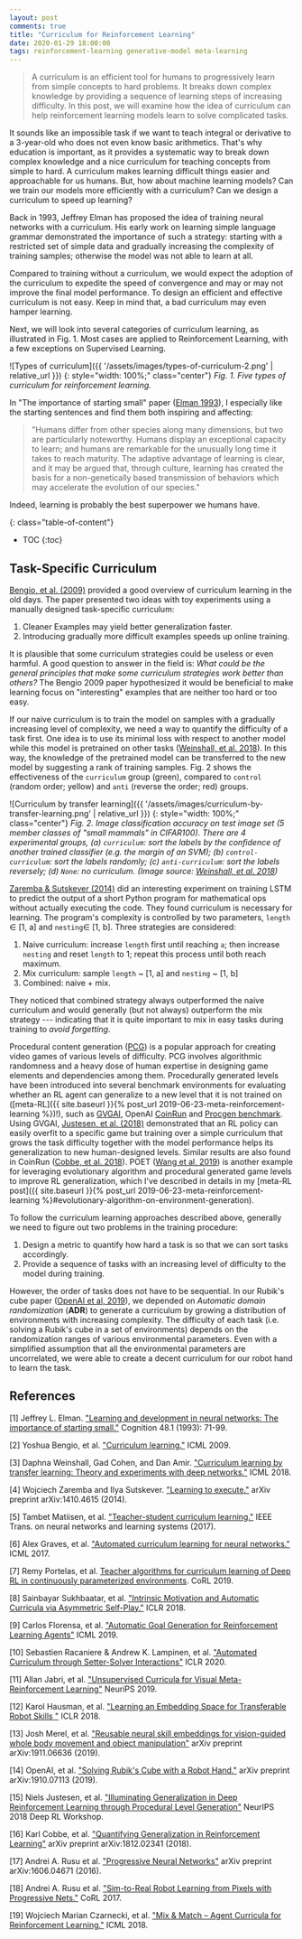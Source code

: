 ```yaml
---
layout: post
comments: true
title: "Curriculum for Reinforcement Learning"
date: 2020-01-29 18:00:00
tags: reinforcement-learning generative-model meta-learning
---
```



> A curriculum is an efficient tool for humans to progressively learn from simple concepts to hard problems. It breaks down complex knowledge by providing a sequence of learning steps of increasing difficulty. In this post, we will examine how the idea of curriculum can help reinforcement learning models learn to solve complicated tasks.
 

<!--more-->



It sounds like an impossible task if we want to teach integral or derivative to a 3-year-old who does not even know basic arithmetics. That's why education is important, as it provides a systematic way to break down complex knowledge and a nice curriculum for teaching concepts from simple to hard. A curriculum makes learning difficult things easier and approachable for us humans. But, how about machine learning models? Can we train our models more efficiently with a curriculum? Can we design a curriculum to speed up learning?
 
Back in 1993, Jeffrey Elman has proposed the idea of training neural networks with a curriculum. His early work on learning simple language grammar demonstrated the importance of such a strategy: starting with a restricted set of simple data and gradually increasing the complexity of training samples; otherwise the model was not able to learn at all.
 
Compared to training without a curriculum, we would expect the adoption of the curriculum to expedite the speed of convergence and may or may not improve the final model performance. To design an efficient and effective curriculum is not easy. Keep in mind that, a bad curriculum may even hamper learning. 

Next, we will look into several categories of curriculum learning, as illustrated in Fig. 1. Most cases are applied to Reinforcement Learning, with a few exceptions on Supervised Learning.


![Types of curriculum]({{ '/assets/images/types-of-curriculum-2.png' | relative_url }})
{: style="width: 100%;" class="center"}
*Fig. 1. Five types of curriculum for reinforcement learning.*


In "The importance of starting small" paper ([Elman 1993](http://citeseerx.ist.psu.edu/viewdoc/download?doi=10.1.1.128.4487&rep=rep1&type=pdf)), I especially like the starting sentences and find them both inspiring and affecting:
 
> "Humans differ from other species along many dimensions, but two are particularly noteworthy. Humans display an exceptional capacity to learn; and humans are remarkable for the unusually long time it takes to reach maturity. The adaptive advantage of learning is clear, and it may be argued that, through culture, learning has created the basis for a non-genetically based transmission of behaviors which may accelerate the evolution of our species."
 
Indeed, learning is probably the best superpower we humans have.
 


{: class="table-of-content"}
* TOC
{:toc}


## Task-Specific Curriculum

[Bengio, et al. (2009)](https://www.researchgate.net/profile/Y_Bengio/publication/221344862_Curriculum_learning/links/546cd2570cf2193b94c577ac/Curriculum-learning.pdf) provided a good overview of curriculum learning in the old days. The paper presented two ideas with toy experiments using a manually designed task-specific curriculum:
1. Cleaner Examples may yield better generalization faster.
2. Introducing gradually more difficult examples speeds up online training.

It is plausible that some curriculum strategies could be useless or even harmful. A good question to answer in the field is: *What could be the general principles that make some curriculum strategies work better than others?* The Bengio 2009 paper hypothesized it would be beneficial to make learning focus on "interesting" examples that are neither too hard or too easy.

If our naive curriculum is to train the model on samples with a gradually increasing level of complexity, we need a way to quantify the difficulty of a task first. One idea is to use its minimal loss with respect to another model while this model is pretrained on other tasks ([Weinshall, et al. 2018](https://arxiv.org/abs/1802.03796)). In this way, the knowledge of the pretrained model can be transferred to the new model by suggesting a rank of training samples. Fig. 2 shows the effectiveness of the `curriculum` group (green), compared to `control` (random order; yellow) and `anti` (reverse the order; red) groups.


![Curriculum by transfer learning]({{ '/assets/images/curriculum-by-transfer-learning.png' | relative_url }})
{: style="width: 100%;" class="center"}
*Fig. 2. Image classification accuracy on test image set (5 member classes of "small mammals" in CIFAR100). There are 4 experimental groups, (a) `curriculum`: sort the labels by the confidence of another trained classifier (e.g. the margin of an SVM); (b) `control-curriculum`: sort the labels randomly; (c) `anti-curriculum`: sort the labels reversely; (d) `None`: no curriculum. (Image source: [Weinshall, et al. 2018](https://arxiv.org/abs/1802.03796))*

[Zaremba & Sutskever (2014)](https://arxiv.org/abs/1410.4615) did an interesting experiment on training LSTM to predict the output of a short Python program for mathematical ops without actually executing the code. They found curriculum is necessary for learning. The program's complexity is controlled by two parameters, `length` ∈ [1, a] and `nesting`∈ [1, b]. Three strategies are considered:
1. Naive curriculum: increase `length` first until reaching `a`; then increase `nesting` and reset `length` to 1; repeat this process until both reach maximum.
2. Mix curriculum: sample `length` ~ [1, a] and `nesting` ~ [1, b]
3. Combined: naive + mix.

They noticed that combined strategy always outperformed the naive curriculum and would generally (but not always) outperform the mix strategy --- indicating that it is quite important to mix in easy tasks during training to *avoid forgetting*.
 
<a name="pcg" />Procedural content generation ([PCG](http://pcg.wikidot.com/)) is a popular approach for creating video games of various levels of difficulty. PCG involves algorithmic randomness and a heavy dose of human expertise in designing game elements and dependencies among them. Procedurally generated levels have been introduced into several benchmark environments for evaluating whether an RL agent can generalize to a new level that it is not trained on ([meta-RL]({{ site.baseurl }}{% post_url 2019-06-23-meta-reinforcement-learning %})!), such as [GVGAI](http://www.gvgai.net/), OpenAI [CoinRun](https://openai.com/blog/quantifying-generalization-in-reinforcement-learning/) and [Procgen benchmark](https://openai.com/blog/procgen-benchmark/). Using GVGAI, [Justesen, et al. (2018)](https://arxiv.org/abs/1806.10729) demonstrated that an RL policy can easily overfit to a specific game but training over a simple curriculum that grows the task difficulty together with the model performance helps its generalization to new human-designed levels. Similar results are also found in CoinRun ([Cobbe, et al. 2018](https://arxiv.org/abs/1812.02341)). POET ([Wang et al, 2019](https://arxiv.org/abs/1901.01753)) is another example for leveraging evolutionary algorithm and procedural generated game levels to improve RL generalization, which I've described in details in my [meta-RL post]({{ site.baseurl }}{% post_url 2019-06-23-meta-reinforcement-learning %}#evolutionary-algorithm-on-environment-generation).
 
To follow the curriculum learning approaches described above, generally we need to figure out two problems in the training procedure:
1. Design a metric to quantify how hard a task is so that we can sort tasks accordingly.
2. Provide a sequence of tasks with an increasing level of difficulty to the model during training.

However, the order of tasks does not have to be sequential. In our Rubik's cube paper ([OpenAI et al, 2019](https://arxiv.org/abs/1910.07113.)), we depended on *Automatic domain randomization* (**ADR**) to generate a curriculum by growing a distribution of environments with increasing complexity. The difficulty of each task (i.e. solving a Rubik's cube in a set of environments) depends on the randomization ranges of various environmental parameters. Even with a simplified assumption that all the environmental parameters are uncorrelated, we were able to create a decent curriculum for our robot hand to learn the task.



## References

[1] Jeffrey L. Elman. ["Learning and development in neural networks: The importance of starting small."](http://citeseerx.ist.psu.edu/viewdoc/download?doi=10.1.1.128.4487&rep=rep1&type=pdf) Cognition 48.1 (1993): 71-99.

[2] Yoshua Bengio, et al. ["Curriculum learning."](https://www.researchgate.net/profile/Y_Bengio/publication/221344862_Curriculum_learning/links/546cd2570cf2193b94c577ac/Curriculum-learning.pdf) ICML 2009.

[3] Daphna Weinshall, Gad Cohen, and Dan Amir. ["Curriculum learning by transfer learning: Theory and experiments with deep networks."](https://arxiv.org/abs/1802.03796) ICML 2018.

[4] Wojciech Zaremba and Ilya Sutskever. ["Learning to execute."](https://arxiv.org/abs/1410.4615) arXiv preprint arXiv:1410.4615 (2014).

[5] Tambet Matiisen, et al. ["Teacher-student curriculum learning."](https://arxiv.org/abs/1707.00183) IEEE Trans. on neural networks and learning systems (2017).

[6] Alex Graves, et al. ["Automated curriculum learning for neural networks."](https://arxiv.org/abs/1704.03003) ICML 2017.

[7]  Remy Portelas, et al. [Teacher algorithms for curriculum learning of Deep RL in continuously parameterized environments](https://arxiv.org/abs/1910.07224). CoRL 2019.

[8] Sainbayar Sukhbaatar, et al. ["Intrinsic Motivation and Automatic Curricula via Asymmetric Self-Play."](https://arxiv.org/abs/1703.05407) ICLR 2018.

[9] Carlos Florensa, et al. ["Automatic Goal Generation for Reinforcement Learning Agents"](https://arxiv.org/abs/1705.06366) ICML 2019.

[10] Sebastien Racaniere & Andrew K. Lampinen, et al. ["Automated Curriculum through Setter-Solver Interactions"](https://arxiv.org/abs/1909.12892) ICLR 2020.

[11] Allan Jabri, et al. ["Unsupervised Curricula for Visual Meta-Reinforcement Learning"](https://arxiv.org/abs/1912.04226) NeuriPS 2019.

[12] Karol Hausman, et al. ["Learning an Embedding Space for Transferable Robot Skills "](https://openreview.net/forum?id=rk07ZXZRb) ICLR 2018.

[13] Josh Merel, et al. ["Reusable neural skill embeddings for vision-guided whole body movement and object manipulation"](https://arxiv.org/abs/1911.06636) arXiv preprint arXiv:1911.06636 (2019).

[14] OpenAI, et al. ["Solving Rubik's Cube with a Robot Hand."](https://arxiv.org/abs/1910.07113) arXiv preprint arXiv:1910.07113 (2019).

[15] Niels Justesen, et al. ["Illuminating Generalization in Deep Reinforcement Learning through Procedural Level Generation"](https://arxiv.org/abs/1806.10729) NeurIPS 2018 Deep RL Workshop.

[16] Karl Cobbe, et al. ["Quantifying Generalization in Reinforcement Learning"](https://arxiv.org/abs/1812.02341) arXiv preprint arXiv:1812.02341 (2018).

[17] Andrei A. Rusu et al. ["Progressive Neural Networks"](https://arxiv.org/abs/1606.04671) arXiv preprint arXiv:1606.04671 (2016).

[18] Andrei A. Rusu et al. ["Sim-to-Real Robot Learning from Pixels with Progressive Nets."](https://arxiv.org/abs/1610.04286) CoRL 2017.

[19] Wojciech Marian Czarnecki, et al. ["Mix & Match – Agent Curricula for Reinforcement Learning."](https://arxiv.org/abs/1806.01780) ICML 2018.





